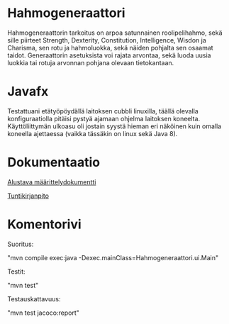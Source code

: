 # Hahmogeneraattori

Hahmogeneraattorin tarkoitus on arpoa satunnainen roolipelihahmo, sekä sille piirteet Strength, Dexterity, Constitution, Intelligence, Wisdon ja Charisma, sen rotu ja hahmoluokka, sekä näiden pohjalta sen osaamat taidot. Generaattorin asetuksista voi rajata arvontaa, sekä luoda uusia luokkia tai rotuja arvonnan pohjana olevaan tietokantaan.

# Javafx

Testattuani etätyöpöydällä laitoksen cubbli linuxilla, täällä olevalla konfiguraatiolla pitäisi pystyä ajamaan ohjelma laitoksen koneelta. Käyttöliittymän ulkoasu oli jostain syystä hieman eri näköinen kuin omalla koneella ajettaessa (vaikka tässäkin on linux sekä Java 8).

# Dokumentaatio

[Alustava määrittelydokumentti](https://github.com/Fumblessi/ot-harjoitustyo/blob/master/dokumentointi/maarittelydokumentti.md)

[Tuntikirjanpito](https://github.com/Fumblessi/ot-harjoitustyo/blob/master/dokumentointi/tyoaikakirjanpito.md)

# Komentorivi

Suoritus:

"mvn compile exec:java -Dexec.mainClass=Hahmogeneraattori.ui.Main"

Testit:

"mvn test"

Testauskattavuus:

"mvn test jacoco:report"
